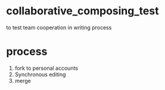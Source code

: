 collaborative_composing_test
============================

to test team cooperation in writing process


process
===================
1. fork to personal accounts
2. Synchronous editing
3. merge
